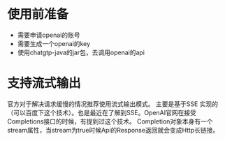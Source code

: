 # 使用前准备
* 需要申请openai的账号
* 需要生成一个openai的key
* 使用chatgtp-java的jar包，去调用openai的api
# 支持流式输出
官方对于解决请求缓慢的情况推荐使用流式输出模式。
主要是基于SSE 实现的（可以百度下这个技术）。也是最近在了解到SSE。OpenAI官网在接受Completions接口的时候，有提到过这个技术。 
Completion对象本身有一个stream属性，当stream为true时候Api的Response返回就会变成Http长链接。

